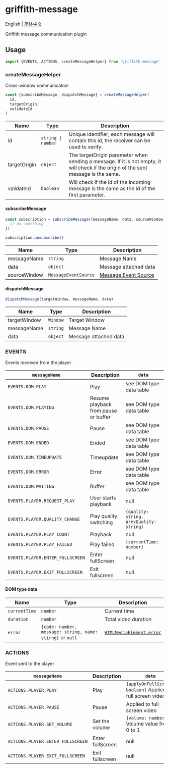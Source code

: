 # griffith-message

English | [简体中文](./README-zh-Hans.md)

Griffith message communication plugin

## Usage

```js
import {EVENTS, ACTIONS, createMessageHelper} from 'griffith-message'
```

### createMessageHelper

Cross-window communication

```js
const {subscribeMessage, dispatchMessage} = createMessageHelper(
  id,
  targetOrigin,
  validateId
)
```

| Name         | Type               | Description                                                                                                                         |
| ------------ | ------------------ | ----------------------------------------------------------------------------------------------------------------------------------- |
| id           | `string \| number` | Unique identifier, each message will contain this id, the receiver can be used to verify.                                           |
| targetOrigin | `object`           | The targetOrigin parameter when sending a message. If it is not empty, it will check if the origin of the sent message is the same. |
| validateId   | `boolean`          | Will check if the id of the incoming message is the same as the id of the first parameter.                                          |

#### subscribeMessage

```js
const subscription = subscribeMessage((messageName, data, sourceWindow) => {
  // do something
})

subscription.unsubscribe()
```

| Name         | Type                 | Description                                |
| ------------ | -------------------- | ------------------------------------------ |
| messageName  | `string`             | Message Name                               |
| data         | `object`             | Message attached data                      |
| sourceWindow | `MessageEventSource` | [Message Event Source][messageeventsource] |

[messageeventsource]: https://developer.mozilla.org/en-US/docs/Web/API/MessageEvent/source 'MessageEventSource'

#### dispatchMessage

```js
dispatchMessage(targetWindow, messageName, data)
```

| Name         | Type     | Description           |
| ------------ | -------- | --------------------- |
| targetWindow | `Window` | Target Window         |
| messageName  | `string` | Message Name          |
| data         | `object` | Message attached data |

### EVENTS

Events received from the player

| `messageName`                    | Description                          | `data`                                   |
| -------------------------------- | ------------------------------------ | ---------------------------------------- |
| `EVENTS.DOM.PLAY`                | Play                                 | see DOM type data table                  |
| `EVENTS.DOM.PLAYING`             | Resume playback from pause or buffer | see DOM type data table                  |
| `EVENTS.DOM.PAUSE`               | Pause                                | see DOM type data table                  |
| `EVENTS.DOM.ENDED`               | Ended                                | see DOM type data table                  |
| `EVENTS.DOM.TIMEUPDATE`          | Timeupdate                           | see DOM type data table                  |
| `EVENTS.DOM.ERROR`               | Error                                | see DOM type data table                  |
| `EVENTS.DOM.WAITING`             | Buffer                               | see DOM type data table                  |
| `EVENTS.PLAYER.REQUEST_PLAY`     | User starts playback                 | null                                     |
| `EVENTS.PLAYER.QUALITY_CHANGE`   | Play quality switching               | `{quality: string, prevQuality: string}` |
| `EVENTS.PLAYER.PLAY_COUNT`       | Playback                             | null                                     |
| `EVENTS.PLAYER.PLAY_FAILED`      | Play failed                          | `{currentTime: number}`                  |
| `EVENTS.PLAYER.ENTER_FULLSCREEN` | Enter fullScreen                     | null                                     |
| `EVENTS.PLAYER.EXIT_FULLSCREEN`  | Exit fullscreen                      | null                                     |

#### DOM type data

| Name          | Type                                                      | Description                                        |
| ------------- | --------------------------------------------------------- | -------------------------------------------------- |
| `currentTime` | `number`                                                  | Current time                                       |
| `duration`    | `number`                                                  | Total video duration                               |
| `error`       | `{code: number, message: string, name: stirng}` or `null` | [`HTMLMediaElement.error`][htmlmediaelement-error] |

[htmlmediaelement-error]: https://developer.mozilla.org/en-US/docs/Web/API/HTMLMediaElement/error 'HTMLMediaElement.error'

### ACTIONS

Event sent to the player

| `messageName`                     | Description      | `data`                                                      | Status    |
| --------------------------------- | ---------------- | ----------------------------------------------------------- | --------- |
| `ACTIONS.PLAYER.PLAY`             | Play             | `{applyOnFullScreen: boolean}` Applied to full screen video | TODO      |
| `ACTIONS.PLAYER.PAUSE`            | Pause            | Applied to full screen video                                | SUPPORTED |
| `ACTIONS.PLAYER.SET_VOLUME`       | Set the volume   | `{volume: number}` Volume value from 0 to 1                 | TODO      |
| `ACTIONS.PLAYER.ENTER_FULLSCREEN` | Enter fullScreen | null                                                        | TODO      |
| `ACTIONS.PLAYER.EXIT_FULLSCREEN`  | Exit fullscreen  | null                                                        | TODO      |
